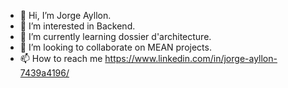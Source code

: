 - 👋 Hi, I’m Jorge Ayllon.
- 👀 I’m interested in Backend.
- 🌱 I’m currently learning dossier d'architecture.
- 💞️ I’m looking to collaborate on MEAN projects.
- 📫 How to reach me https://www.linkedin.com/in/jorge-ayllon-7439a4196/

<!---
jorgeayllon1/jorgeayllon1 is a ✨ special ✨ repository because its `README.md` (this file) appears on your GitHub profile.
You can click the Preview link to take a look at your changes.
--->
